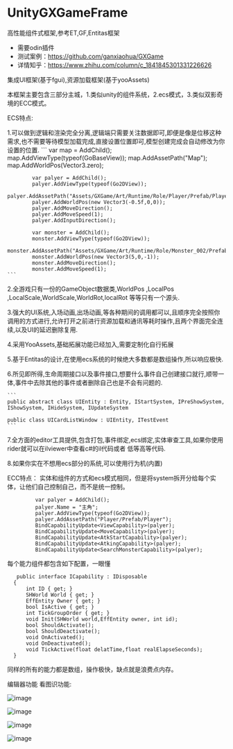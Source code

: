 # UnityGXGameFrame
高性能组件式框架,参考ET,GF,Entitas框架

* 需要odin插件
* 测试案例：https://github.com/ganxiaohua/GXGame
* 详情知乎：https://www.zhihu.com/column/c_1841845301331226626

集成UI框架(基于fgui),资源加载框架(基于yooAssets)

本框架主要包含三部分主城，1.类似unity的组件系统，2.ecs模式，3.类似双影奇境的ECC模式。

ECS特点:

  1.可以做到逻辑和渲染完全分离,逻辑端只需要关注数据即可,即便是像是位移这种需求,也不需要等待模型加载完成,直接设置位置即可,模型创建完成会自动修改为你设置的位置.
    ```
            var map = AddChild();
            map.AddViewType(typeof(GoBaseView));
            map.AddAssetPath("Map");
            map.AddWorldPos(Vector3.zero);

            var palyer = AddChild();
            palyer.AddViewType(typeof(Go2DView));
            palyer.AddAssetPath("Assets/GXGame/Art/Runtime/Role/Player/Prefab/Player.prefab");
            palyer.AddWorldPos(new Vector3(-0.5f,0,0));
            palyer.AddMoveDirection();
            palyer.AddMoveSpeed(1);
            palyer.AddInputDirection();

            var monster = AddChild();
            monster.AddViewType(typeof(Go2DView));
            monster.AddAssetPath("Assets/GXGame/Art/Runtime/Role/Monster_002/Prefab/Monster_002.prefab");
            monster.AddWorldPos(new Vector3(5,0,-1));
            monster.AddMoveDirection();
            monster.AddMoveSpeed(1);
    ```

  2.全游戏只有一份的GameObject数据类,WorldPos ,LocalPos ,LocalScale,WorldScale,WorldRot,localRot 等等只有一个源头.

  3.强大的UI系统,入场动画,出场动画,等各种期间的调用都可以,且顺序完全按照你调用的方式进行,允许打开之前进行资源加载和通讯等耗时操作,且两个界面完全连续,以及UI的延迟删除复用.

  4.采用YooAssets,基础拓展功能已经加入,需要定制化自行拓展

  5.基于Entitas的设计,在使用ecs系统的时候绝大多数都是数组操作,所以响应极快.

  6.所见即所得,生命周期接口以及事件接口,想要什么事件自己创建接口就行,顺带一体,事件中去除其他的事件或者删除自己也是不会有问题的.

    ```
    public abstract class UIEntity : Entity, IStartSystem, IPreShowSystem, IShowSystem, IHideSystem, IUpdateSystem

    public class UICardListWindow : UIEntity, ITestEvent
    ```
   7.全方面的editor工具提供,包含打包,事件绑定,ecs绑定,实体审查工具,如果你使用rider就可以在ilviewer中查看c#的il代码或者 低等高等代码.

   8.如果你实在不想用ecs部分的系统,可以使用行为机(内置)
   
ECC特点：
   实体和组件的方式和ecs模式相同，但是将system拆开分给每个实体，让他们自己控制自己，而不是统一控制。
   ```
            var palyer = AddChild();
            palyer.Name = "主角";
            palyer.AddViewType(typeof(Go2DView));
            palyer.AddAssetPath("Player/Prefab/Player");
            BindCapabilityUpdate<ViewCapability>(palyer);
            BindCapabilityUpdate<MoveCapability>(palyer);
            BindCapabilityUpdate<AtkStartCapability>(palyer);
            BindCapabilityUpdate<AtkingCapability>(palyer);
            BindCapabilityUpdate<SearchMonsterCapability>(palyer);
```
  每个能力组件都包含如下配置，一眼懂
  ```
     public interface ICapability : IDisposable
    {
        int ID { get; }
        SHWorld World { get; }
        EffEntity Owner { get; }
        bool IsActive { get; }
        int TickGroupOrder { get; }
        void Init(SHWorld world,EffEntity owner, int id);
        bool ShouldActivate();
        bool ShouldDeactivate();
        void OnActivated();
        void OnDeactivated();
        void TickActive(float delatTime,float realElapseSeconds);
    }
```
  同样的所有的能力都是数组，操作极快，缺点就是浪费点内存。

 编辑器功能 看图识功能:
 
![image](https://github.com/ganxiaohua/UnityGXGameFrame/assets/20961017/0f62a9d7-775b-4889-a289-7549f9911910)

![image](https://github.com/ganxiaohua/UnityGXGameFrame/assets/20961017/31555142-6b3d-47f9-b155-1e8f80f5428a)

![image](https://github.com/ganxiaohua/UnityGXGameFrame/assets/20961017/4b1a769b-fb88-4bd9-bc76-ad875bcbd148)

![image](https://github.com/user-attachments/assets/66ab3099-f3fc-4ca1-8c9e-b89b213bf31e)

 

